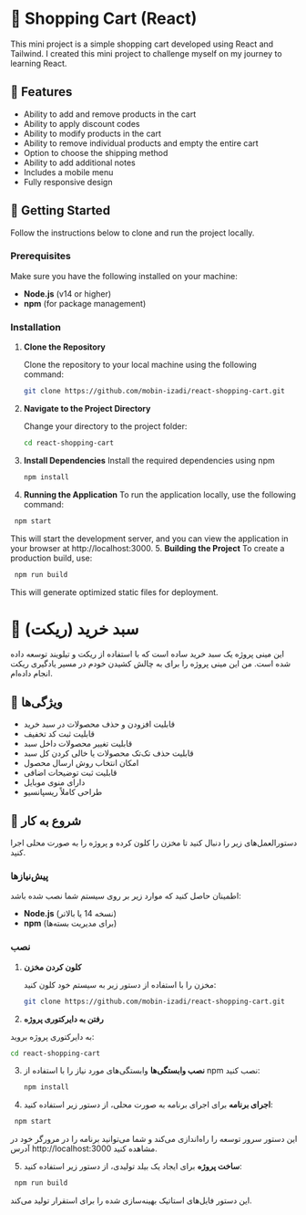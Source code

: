 # 🛒 Shopping Cart (React)

This mini project is a simple shopping cart developed using React and Tailwind. I created this mini project to challenge myself on my journey to learning React.

## 🌟 Features
- Ability to add and remove products in the cart
- Ability to apply discount codes
- Ability to modify products in the cart
- Ability to remove individual products and empty the entire cart
- Option to choose the shipping method
- Ability to add additional notes
- Includes a mobile menu
- Fully responsive design

## 📖 Getting Started

Follow the instructions below to clone and run the project locally.

### Prerequisites

Make sure you have the following installed on your machine:

- **Node.js** (v14 or higher)
- **npm**  (for package management)
  
### Installation

1. **Clone the Repository**

   Clone the repository to your local machine using the following command:

   ```bash
   git clone https://github.com/mobin-izadi/react-shopping-cart.git
   ```

2. **Navigate to the Project Directory**
   
   Change your directory to the project folder:

   ```bash
   cd react-shopping-cart
   ```
3. **Install Dependencies**
    Install the required dependencies using npm
    ```bash
   npm install
   ```
4. **Running the Application**
To run the application locally, use the following command:
  ```bash
   npm start
   ```
   This will start the development server, and you can view the application in your browser at http://localhost:3000.
5. **Building the Project**
To create a production build, use:
  ```bash
   npm run build
   ```
   This will generate optimized static files for deployment.








# 🛒 سبد خرید (ریکت)

این مینی پروژه یک سبد خرید ساده است که با استفاده از ریکت و تیلویند توسعه داده شده است. من این مینی پروژه را برای به چالش کشیدن خودم در مسیر یادگیری ریکت انجام داده‌ام.

## 🌟 ویژگی‌ها
- قابلیت افزودن و حذف محصولات در سبد خرید
- قابلیت ثبت کد تخفیف
- قابلیت تغییر محصولات داخل سبد
- قابلیت حذف تک‌تک محصولات یا خالی کردن کل سبد
- امکان انتخاب روش ارسال محصول
- قابلیت ثبت توضیحات اضافی
- دارای منوی موبایل
- طراحی کاملاً ریسپانسیو

## 📖 شروع به کار

دستورالعمل‌های زیر را دنبال کنید تا مخزن را کلون کرده و پروژه را به صورت محلی اجرا کنید.

### پیش‌نیازها

اطمینان حاصل کنید که موارد زیر بر روی سیستم شما نصب شده باشد:

- **Node.js** (نسخه 14 یا بالاتر)
- **npm** (برای مدیریت بسته‌ها)

### نصب

1. **کلون کردن مخزن**

   مخزن را با استفاده از دستور زیر به سیستم خود کلون کنید:

   ```bash
   git clone https://github.com/mobin-izadi/react-shopping-cart.git
   ```
2. **رفتن به دایرکتوری پروژه**
   
به دایرکتوری پروژه بروید:


   ```bash
   cd react-shopping-cart
   ```
3. **نصب وابستگی‌ها**
وابستگی‌های مورد نیاز را با استفاده از npm نصب کنید:

    ```bash
   npm install
   ```
4. **اجرای برنامه**
برای اجرای برنامه به صورت محلی، از دستور زیر استفاده کنید:

  ```bash
   npm start
   ```
این دستور سرور توسعه را راه‌اندازی می‌کند و شما می‌توانید برنامه را در مرورگر خود در آدرس http://localhost:3000 مشاهده کنید.

5. **ساخت پروژه**
برای ایجاد یک بیلد تولیدی، از دستور زیر استفاده کنید:

  ```bash
   npm run build
   ```
این دستور فایل‌های استاتیک بهینه‌سازی شده را برای استقرار تولید می‌کند.


